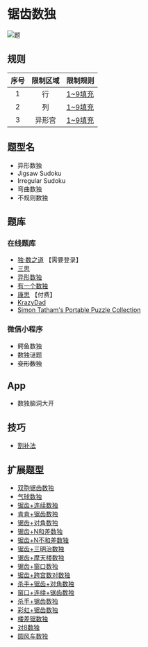 # 锯齿数独

![题](https://www.conceptispuzzles.com/zh/picture/11/1356.gif)

## 规则

| 序号  | 限制区域 | 限制规则    |
|:---:|:----:|:--------|
|  1  |  行   | [1~9填充] |
|  2  |  列   | [1~9填充] |
|  3  | 异形宫  | [1~9填充] |

## 题型名

- 异形数独
- Jigsaw Sudoku
- Irregular Sudoku
- 弯曲数独
- 不规则数独

## 题库

### 在线题库

- [独·数之道](http://www.sudokufans.org.cn/lx/game.index.php?type=jch) 【需要登录】
- [三思](https://www.12634.com/sudoku/jigsaw-sudoku/level5)
- [异形数独](https://cn.puzzle-jigsaw-sudoku.com/?size=8)
- [有一个数独](https://shudu.one/jigsaw-sudoku.php)
- [康思](https://www.conceptispuzzles.com/zh/index.aspx?uri=puzzle/sudoku) 【付费】
- [KrazyDad](https://krazydad.com/play/jigsaw/)
- [Simon Tatham's Portable Puzzle Collection](https://www.chiark.greenend.org.uk/~sgtatham/puzzles/js/solo.html)

### 微信小程序

- 鳄鱼数独
- 数独谜题
- ~~变形数独~~

## App

- 数独脑洞大开

## 技巧

- [割补法](https://www.bilibili.com/read/cv10002304)

## 扩展题型

- [双胞锯齿数独](双胞锯齿数独.md)
- [气球数独](气球数独.md)
- [锯齿+连续数独](../混合类/锯齿+连续数独.md)
- [肯肯+锯齿数独](../混合类/肯肯+锯齿数独.md)
- [锯齿+对角数独](../混合类/锯齿+对角数独.md)
- [锯齿+N和差数独](../混合类/锯齿+N和差数独.md)
- [锯齿+N不和差数独](../混合类/锯齿+N不和差数独.md)
- [锯齿+三明治数独](../混合类/锯齿+三明治数独.md)
- [锯齿+摩天楼数独](../混合类/锯齿+摩天楼数独.md)
- [锯齿+窗口数独](../混合类/锯齿+窗口数独.md)
- [锯齿+跨宫数对数独](../混合类/锯齿+跨宫数对数独.md)
- [杀手+锯齿+对角数独](../混合类/杀手+锯齿+对角数独.md)
- [窗口+连续+锯齿数独](../混合类/窗口+连续+锯齿数独.md)
- [杀手+锯齿数独](../混合类/杀手+锯齿数独.md)
- [彩虹+锯齿数独](../混合类/彩虹+锯齿数独.md)
- [楼差锯数独](../混合类/楼差锯数独.md)
- [对8数独](../混合类/对8数独.md)
- [圆风车数独](../../风车/圆风车数独.md)

[1~9填充]: ../../../rules.md#1to9填充

